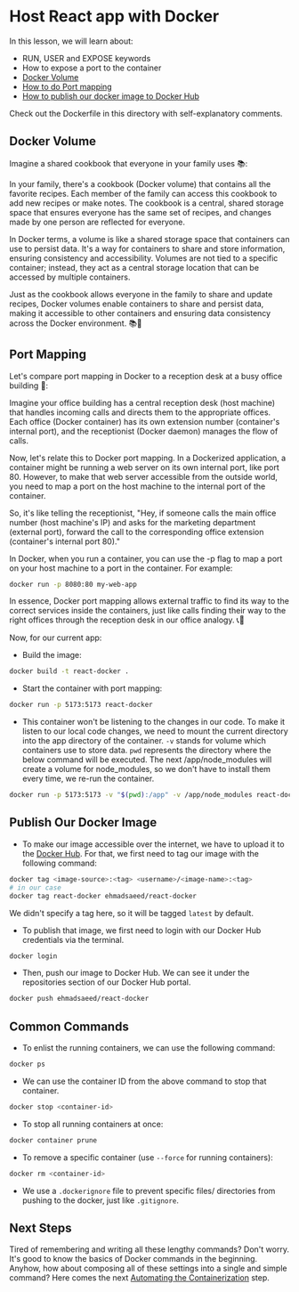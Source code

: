 # Host React app with Docker

In this lesson, we will learn about:

-   RUN, USER and EXPOSE keywords
-   How to expose a port to the container
-   [Docker Volume](#docker-volume)
-   [How to do Port mapping](#port-mapping)
-   [How to publish our docker image to Docker Hub](#publish-our-docker-image)

Check out the Dockerfile in this directory with self-explanatory comments.

## Docker Volume

Imagine a shared cookbook that everyone in your family uses 📚:

In your family, there's a cookbook (Docker volume) that contains all the favorite recipes. Each member of the family can access this cookbook to add new recipes or make notes. The cookbook is a central, shared storage space that ensures everyone has the same set of recipes, and changes made by one person are reflected for everyone.

In Docker terms, a volume is like a shared storage space that containers can use to persist data. It's a way for containers to share and store information, ensuring consistency and accessibility. Volumes are not tied to a specific container; instead, they act as a central storage location that can be accessed by multiple containers.

Just as the cookbook allows everyone in the family to share and update recipes, Docker volumes enable containers to share and persist data, making it accessible to other containers and ensuring data consistency across the Docker environment. 📚🐳

## Port Mapping

Let's compare port mapping in Docker to a reception desk at a busy office building 🏢:

Imagine your office building has a central reception desk (host machine) that handles incoming calls and directs them to the appropriate offices. Each office (Docker container) has its own extension number (container's internal port), and the receptionist (Docker daemon) manages the flow of calls.

Now, let's relate this to Docker port mapping. In a Dockerized application, a container might be running a web server on its own internal port, like port 80. However, to make that web server accessible from the outside world, you need to map a port on the host machine to the internal port of the container.

So, it's like telling the receptionist, "Hey, if someone calls the main office number (host machine's IP) and asks for the marketing department (external port), forward the call to the corresponding office extension (container's internal port 80)."

In Docker, when you run a container, you can use the -p flag to map a port on your host machine to a port in the container. For example:

```bash
docker run -p 8080:80 my-web-app
```

In essence, Docker port mapping allows external traffic to find its way to the correct services inside the containers, just like calls finding their way to the right offices through the reception desk in our office analogy. 📞🐳

Now, for our current app:

-   Build the image:

```bash
docker build -t react-docker .
```

-   Start the container with port mapping:

```bash
docker run -p 5173:5173 react-docker
```

-   This container won't be listening to the changes in our code. To make it listen to our local code changes, we need to mount the current directory into the app directory of the container. `-v` stands for volume which containers use to store data. `pwd` represents the directory where the below command will be executed. The next /app/node_modules will create a volume for node_modules, so we don't have to install them every time, we re-run the container.

```bash
docker run -p 5173:5173 -v "$(pwd):/app" -v /app/node_modules react-docker
```

## Publish Our Docker Image

-   To make our image accessible over the internet, we have to upload it to the [Docker Hub](https://hub.docker.com/). For that, we first need to tag our image with the following command:

```bash
docker tag <image-source>:<tag> <username>/<image-name>:<tag>
# in our case
docker tag react-docker ehmadsaeed/react-docker
```

We didn't specify a tag here, so it will be tagged `latest` by default.

-   To publish that image, we first need to login with our Docker Hub credentials via the terminal.

```bash
docker login
```

-   Then, push our image to Docker Hub. We can see it under the repositories section of our Docker Hub portal.

```bash
docker push ehmadsaeed/react-docker
```

## Common Commands

-   To enlist the running containers, we can use the following command:

```bash
docker ps
```

-   We can use the container ID from the above command to stop that container.

```bash
docker stop <container-id>
```

-   To stop all running containers at once:

```bash
docker container prune
```

-   To remove a specific container (use `--force` for running containers):

```bash
docker rm <container-id>
```

-   We use a `.dockerignore` file to prevent specific files/ directories from pushing to the docker, just like `.gitignore`.

## Next Steps

Tired of remembering and writing all these lengthy commands? Don't worry. It's good to know the basics of Docker commands in the beginning. Anyhow, how about composing all of these settings into a single and simple command? Here comes the next [Automating the Containerization](/compose-docker/README.md) step.
